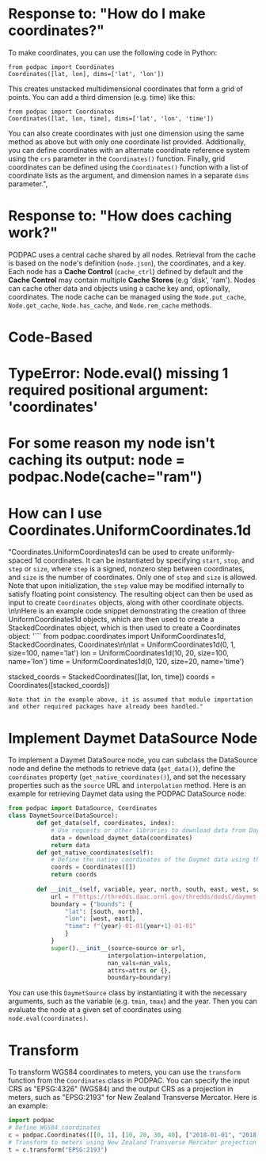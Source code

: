 # Response to: "How do I make coordinates?"

To make coordinates, you can use the following code in Python:

```
from podpac import Coordinates
Coordinates([lat, lon], dims=['lat', 'lon'])
```

This creates unstacked multidimensional coordinates that form a grid of points. 
You can add a third dimension (e.g. time) like this:

```
from podpac import Coordinates
Coordinates([lat, lon, time], dims=['lat', 'lon', 'time'])
```

You can also create coordinates with just one dimension using the same method as above but with only one coordinate list provided. Additionally, you can define coordinates with an alternate coordinate reference system using the `crs` parameter in the `Coordinates()` function. Finally, grid coordinates can be defined using the `Coordinates()` function with a list of coordinate lists as the argument, and dimension names in a separate `dims` parameter.",

# Response to: "How does caching work?"

PODPAC uses a central cache shared by all nodes. Retrieval from the cache is based on the node's definition (`node.json`), the coordinates, and a key. Each node has a **Cache Control** (`cache_ctrl`) defined by default and the **Cache Control** may contain multiple **Cache Stores** (e.g 'disk', 'ram'). Nodes can cache other data and objects using a cache key and, optionally, coordinates. The node cache can be managed using the `Node.put_cache`, `Node.get_cache`, `Node.has_cache`, and `Node.rem_cache` methods.

# Code-Based

# TypeError: Node.eval() missing 1 required positional argument: 'coordinates'

# For some reason my node isn't caching its output: node = podpac.Node(cache="ram")

# How can I use Coordinates.UniformCoordinates.1d
"Coordinates.UniformCoordinates1d can be used to create uniformly-spaced 1d coordinates. It can be instantiated by specifying `start`, `stop`, and `step` or `size`, where `step` is a signed, nonzero step between coordinates, and `size` is the number of coordinates. Only one of `step` and `size` is allowed. Note that upon initialization, the `step` value may be modified internally to satisfy floating point consistency. The resulting object can then be used as input to create `Coordinates` objects, along with other coordinate objects. \n\nHere is an example code snippet demonstrating the creation of three UniformCoordinates1d objects, which are then used to create a StackedCoordinates object, which is then used to create a Coordinates object:
'```
from podpac.coordinates import UniformCoordinates1d, StackedCoordinates, Coordinates\n\nlat = UniformCoordinates1d(0, 1, size=100, name='lat')
lon = UniformCoordinates1d(10, 20, size=100, name='lon')
time = UniformCoordinates1d(0, 120, size=20, name='time')

stacked_coords = StackedCoordinates([lat, lon, time])
coords = Coordinates([stacked_coords])
```
Note that in the example above, it is assumed that module importation and other required packages have already been handled."
```
# Implement Daymet DataSource Node

To implement a Daymet DataSource node, you can subclass the DataSource node and define the methods to retrieve data (`get_data()`), define the `coordinates` property (`get_native_coordinates()`), and set the necessary properties such as the `source` URL and `interpolation` method.
Here is an example for retrieving Daymet data using the PODPAC DataSource node:
```python
from podpac import DataSource, Coordinates
class DaymetSource(DataSource):
        def get_data(self, coordinates, index):
            # Use requests or other libraries to download data from Daymet at the given coordinates
            data = download_daymet_data(coordinates)
            return data
        def get_native_coordinates(self):
            # Define the native coordinates of the Daymet data using the podpac Coordinates object
            coords = Coordinates([])
            return coords
        
        def __init__(self, variable, year, north, south, east, west, source=None, interpolation=None, nan_vals=None, attrs=None):
            url = f"https://thredds.daac.ornl.gov/thredds/dodsC/daymet-v4/{variable}/{year}/na.ncml"
            boundary = {"bounds": {
                "lat": [south, north],
                "lon": [west, east],
                "time": f"{year}-01-01{year+1}-01-01"
                }
            }
            super().__init__(source=source or url,
                            interpolation=interpolation,
                            nan_vals=nan_vals,
                            attrs=attrs or {},
                            boundary=boundary)
```
You can use this `DaymetSource` class by instantiating it with the necessary arguments, such as the variable (e.g. `tmin`, `tmax`) and the year. Then you can evaluate the node at a given set of coordinates using `node.eval(coordinates)`.

# Transform

To transform WGS84 coordinates to meters, you can use the `transform` function from the `Coordinates` class in PODPAC. You can specify the input CRS as \"EPSG:4326\" (WGS84) and the output CRS as a projection in meters, such as \"EPSG:2193\" for New Zealand Transverse Mercator. Here is an example:

```python
import podpac
# Define WGS84 coordinates
c = podpac.Coordinates([[0, 1], [10, 20, 30, 40], ["2018-01-01", "2018-01-02"]], dims=["lat", "lon", "time"], crs="EPSG:4326")
# Transform to meters using New Zealand Transverse Mercator projection
t = c.transform("EPSG:2193")
```
